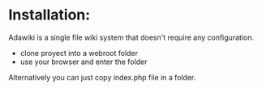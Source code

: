 # Installation:

Adawiki is a single file wiki system that doesn't require any configuration.

* clone proyect into a webroot folder
* use your browser and enter the folder

Alternatively you can just copy index.php file in a folder.